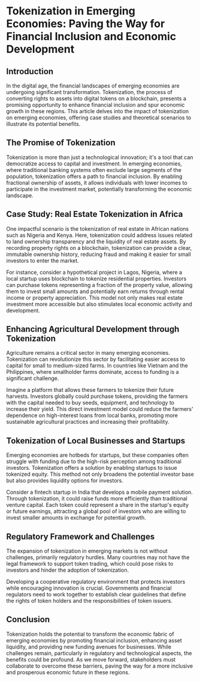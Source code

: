 # Tokenization in Emerging Economies: Paving the Way for Financial Inclusion and Economic Development

## Introduction

In the digital age, the financial landscapes of emerging economies are undergoing significant transformation. Tokenization, the process of converting rights to assets into digital tokens on a blockchain, presents a promising opportunity to enhance financial inclusion and spur economic growth in these regions. This article delves into the impact of tokenization on emerging economies, offering case studies and theoretical scenarios to illustrate its potential benefits.

## The Promise of Tokenization

Tokenization is more than just a technological innovation; it's a tool that can democratize access to capital and investment. In emerging economies, where traditional banking systems often exclude large segments of the population, tokenization offers a path to financial inclusion. By enabling fractional ownership of assets, it allows individuals with lower incomes to participate in the investment market, potentially transforming the economic landscape.

## Case Study: Real Estate Tokenization in Africa

One impactful scenario is the tokenization of real estate in African nations such as Nigeria and Kenya. Here, tokenization could address issues related to land ownership transparency and the liquidity of real estate assets. By recording property rights on a blockchain, tokenization can provide a clear, immutable ownership history, reducing fraud and making it easier for small investors to enter the market.

For instance, consider a hypothetical project in Lagos, Nigeria, where a local startup uses blockchain to tokenize residential properties. Investors can purchase tokens representing a fraction of the property value, allowing them to invest small amounts and potentially earn returns through rental income or property appreciation. This model not only makes real estate investment more accessible but also stimulates local economic activity and development.

## Enhancing Agricultural Development through Tokenization

Agriculture remains a critical sector in many emerging economies. Tokenization can revolutionize this sector by facilitating easier access to capital for small to medium-sized farms. In countries like Vietnam and the Philippines, where smallholder farms dominate, access to funding is a significant challenge.

Imagine a platform that allows these farmers to tokenize their future harvests. Investors globally could purchase tokens, providing the farmers with the capital needed to buy seeds, equipment, and technology to increase their yield. This direct investment model could reduce the farmers' dependence on high-interest loans from local banks, promoting more sustainable agricultural practices and increasing their profitability.

## Tokenization of Local Businesses and Startups

Emerging economies are hotbeds for startups, but these companies often struggle with funding due to the high-risk perception among traditional investors. Tokenization offers a solution by enabling startups to issue tokenized equity. This method not only broadens the potential investor base but also provides liquidity options for investors.

Consider a fintech startup in India that develops a mobile payment solution. Through tokenization, it could raise funds more efficiently than traditional venture capital. Each token could represent a share in the startup's equity or future earnings, attracting a global pool of investors who are willing to invest smaller amounts in exchange for potential growth.

## Regulatory Framework and Challenges

The expansion of tokenization in emerging markets is not without challenges, primarily regulatory hurdles. Many countries may not have the legal framework to support token trading, which could pose risks to investors and hinder the adoption of tokenization.

Developing a cooperative regulatory environment that protects investors while encouraging innovation is crucial. Governments and financial regulators need to work together to establish clear guidelines that define the rights of token holders and the responsibilities of token issuers.

## Conclusion

Tokenization holds the potential to transform the economic fabric of emerging economies by promoting financial inclusion, enhancing asset liquidity, and providing new funding avenues for businesses. While challenges remain, particularly in regulatory and technological aspects, the benefits could be profound. As we move forward, stakeholders must collaborate to overcome these barriers, paving the way for a more inclusive and prosperous economic future in these regions.
